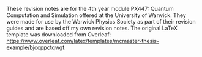These revision notes are for the 4th year module PX447: Quantum Computation and Simulation offered at the University of Warwick. They were made for use by the Warwick Physics Society as part of their revision guides and are based off my own revision notes. The original LaTeX template was downloaded from Overleaf: https://www.overleaf.com/latex/templates/mcmaster-thesis-example/bjccppctqwgt.
